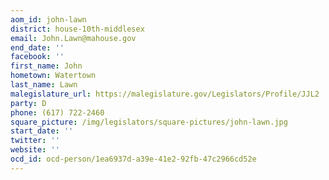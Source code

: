 ```yaml
---
aom_id: john-lawn
district: house-10th-middlesex
email: John.Lawn@mahouse.gov
end_date: ''
facebook: ''
first_name: John
hometown: Watertown
last_name: Lawn
malegislature_url: https://malegislature.gov/Legislators/Profile/JJL2
party: D
phone: (617) 722-2460
square_picture: /img/legislators/square-pictures/john-lawn.jpg
start_date: ''
twitter: ''
website: ''
ocd_id: ocd-person/1ea6937d-a39e-41e2-92fb-47c2966cd52e
---
```

